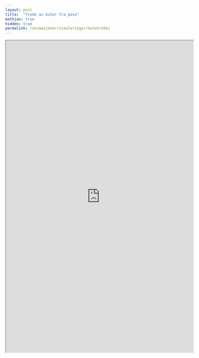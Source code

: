 ```yaml
---
layout: post
title:  "Trekk av kuler fra pose"
mathjax: true
hidden: true
permalink: /animasjoner/simuleringer/kuletrekk/
---
```


<iframe src="https://editor.p5js.org/HenrikN/full/vB5eKGhX4" width="600" height="1000" frameBorder="10"></iframe>
